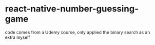 # react-native-number-guessing-game
<p>code comes from a Udemy course, only applied the binary search as an extra myself</p>

